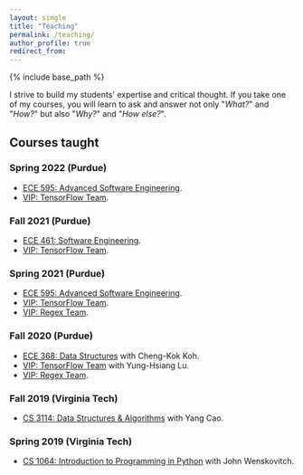 ```yaml
---
layout: single
title: "Teaching"
permalink: /teaching/
author_profile: true
redirect_from:
---
```


{% include base_path %}

I strive to build my students' expertise and critical thought.
If you take one of my courses, you will learn to ask and answer not only "*What?*" and "*How?*" but also "*Why?*" and "*How else?*".

## Courses taught

### Spring 2022 (Purdue)

- [ECE 595: Advanced Software Engineering](https://engineering.purdue.edu/ECE/Academics/Online/Courses/advanced-software-engineering).
- [VIP: TensorFlow Team](https://engineering.purdue.edu/VIP/teams/tensorflow).

### Fall 2021 (Purdue)

- [ECE 461: Software Engineering](https://engineering.purdue.edu/ECE/Academics/Undergraduates/UGO/CourseInfo/courseInfo/AboutUs?courseid=402&show=true&type=undergrad).
- [VIP: TensorFlow Team](https://engineering.purdue.edu/VIP/teams/tensorflow).

### Spring 2021 (Purdue)

- [ECE 595: Advanced Software Engineering](https://engineering.purdue.edu/ECE/Academics/Online/Courses/advanced-software-engineering).
- [VIP: TensorFlow Team](https://engineering.purdue.edu/VIP/teams/tensorflow).
- [VIP: Regex Team](https://engineering.purdue.edu/VIP/teams/saferegex).

### Fall 2020 (Purdue)

- [ECE 368: Data Structures](https://engineering.purdue.edu/ECE/Academics/Undergraduates/UGO/CourseInfo/courseInfo?courseid=542&show=true&type=undergrad) with Cheng-Kok Koh.
- [VIP: TensorFlow Team](https://engineering.purdue.edu/VIP/teams/tensorflow) with Yung-Hsiang Lu.
- [VIP: Regex Team](https://engineering.purdue.edu/VIP/teams/saferegex).

### Fall 2019 (Virginia Tech)

- [CS 3114: Data Structures & Algorithms](https://cs.vt.edu/Undergraduate/courses/CS3114.html) with Yang Cao.

### Spring 2019 (Virginia Tech)

- [CS 1064: Introduction to Programming in Python](https://cs.vt.edu/Undergraduate/courses/CS1064.html) with John Wenskovitch.
